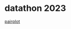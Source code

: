 # datathon 2023

[pairplot](https://github.com/pilarcode/datathon_datamecum/blob/main/images/pairplot.png)
